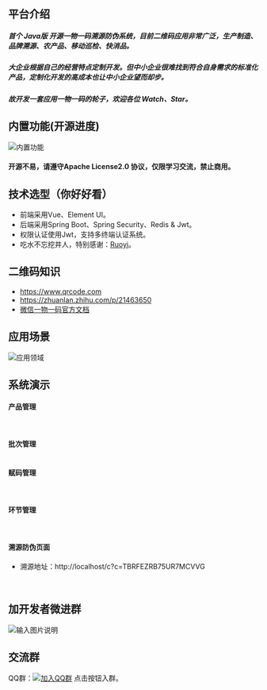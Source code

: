 ## 平台介绍
##### 首个 Java版 开源一物一码溯源防伪系统，目前二维码应用非常广泛，生产制造、品牌溯源、农产品、移动巡检、快消品。
##### 大企业根据自己的经营特点定制开发。但中小企业很难找到符合自身需求的标准化产品，定制化开发的高成本也让中小企业望而却步。
##### 故开发一套应用一物一码的轮子，欢迎各位 Watch、Star。

## 内置功能(开源进度)
<img src="https://images.gitee.com/uploads/images/2021/1031/174553_a2ee73db_1225299.png" alt="内置功能"/>

#### 开源不易，请遵守Apache License2.0 协议，仅限学习交流，禁止商用。

## 技术选型（你好好看）
* 前端采用Vue、Element UI。
* 后端采用Spring Boot、Spring Security、Redis & Jwt。
* 权限认证使用Jwt，支持多终端认证系统。
* 吃水不忘挖井人，特别感谢：[Ruoyi](https://gitee.com/y_project/RuoYi)。

## 二维码知识
* https://www.qrcode.com
* https://zhuanlan.zhihu.com/p/21463650
* [微信一物一码官方文档](https://developers.weixin.qq.com/doc/offiaccount/Unique_Item_Code/Unique_Item_Code_API_Documentation.html)


## 应用场景
<img  src="https://img-blog.csdnimg.cn/8bfdf596398e4dcaab744e9506dbd20a.png" alt="应用领域"/>

## 系统演示
#### 产品管理
<img src="https://images.gitee.com/uploads/images/2021/1017/151407_f2d9fe92_1225299.png" alt=""/>
<img src="https://images.gitee.com/uploads/images/2021/1017/151412_33096aab_1225299.png" alt=""/>

#### 批次管理
<img src="https://images.gitee.com/uploads/images/2021/1017/151353_e24bac9f_1225299.png" alt=""/>

#### 赋码管理
<img src="https://images.gitee.com/uploads/images/2021/1017/151439_f828e7e4_1225299.png" alt=""/>
<img src="https://images.gitee.com/uploads/images/2021/1017/151429_1417b17b_1225299.png" alt=""/>
<img src="https://images.gitee.com/uploads/images/2021/1031/175324_d1725ec4_1225299.png" alt=""/>

#### 环节管理
<img src="https://images.gitee.com/uploads/images/2021/1017/151444_4241220d_1225299.png" alt=""/>
<img src="https://images.gitee.com/uploads/images/2021/1017/151448_cf3ed13e_1225299.png" alt=""/>

#### 溯源防伪页面
* 溯源地址：http://localhost/c?c=TBRFEZRB75UR7MCVVG

<img src="https://images.gitee.com/uploads/images/2021/1031/174346_6a145eca_1225299.png" alt=""/>
<img src="https://images.gitee.com/uploads/images/2021/1017/151503_5b18caa0_1225299.png" alt=""/>
<img src="https://images.gitee.com/uploads/images/2021/1017/151515_232c4744_1225299.png" alt=""/>

## 加开发者微进群
![输入图片说明](https://images.gitee.com/uploads/images/2021/0809/223955_3ef4e39b_1225299.png "合作联系")
<img src="https://images.gitee.com/uploads/images/2021/1018/212801_10c2ba04_1225299.png" alt=""/>


## 交流群

QQ群：[![加入QQ群](https://img.shields.io/badge/200735978-blue.svg)](https://jq.qq.com/?_wv=1027&k=hTeVDdjn)  点击按钮入群。
   
   